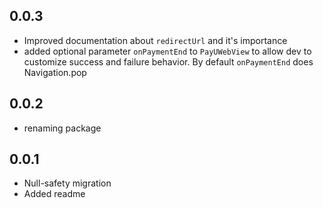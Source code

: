 ## 0.0.3

- Improved documentation about `redirectUrl` and it's importance
- added optional parameter `onPaymentEnd` to `PayUWebView` to allow dev to customize success and failure behavior. By default `onPaymentEnd` does Navigation.pop

## 0.0.2

- renaming package

## 0.0.1

- Null-safety migration
- Added readme

